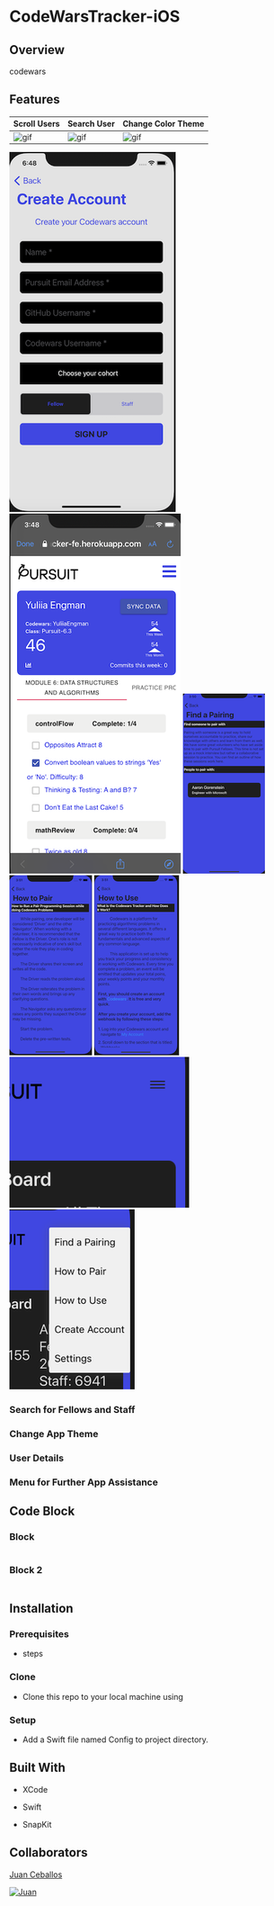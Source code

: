 # CodeWarsTracker-iOS

## Overview

codewars

       

## Features
Scroll Users           | Search User             | Change Color Theme
---------------------- | ----------------------- | -----------------------
![gif](CodeWarsTracker/Assets.xcassets/MyGifAnimation.xcassets/BrowseFellows.dataset/BrowseFellows.gif) | ![gif](CodeWarsTracker/Assets.xcassets/MyGifAnimation.xcassets/ChangeTheme.dataset/ChangeTheme.gif) | ![gif](CodeWarsTracker/Assets.xcassets/MyGifAnimation.xcassets/SearchFellow.dataset/SearchFellow.gif)

![CreateAccount](CodeWarsTracker/Assets.xcassets/CreateAccount.imageset/CreateAccount.png)      
![DetailFellow](CodeWarsTracker/Assets.xcassets/DetailFellow.imageset/DetailFellow.png)
![FindAPairing](CodeWarsTracker/Assets.xcassets/FindAPairing.imageset/FindAPairing.png)
![HowToPair](CodeWarsTracker/Assets.xcassets/HowToPair.imageset/HowToPair.png)
![HowToUse](CodeWarsTracker/Assets.xcassets/HowToUse.imageset/HowToUse.png)
![MenuClosed](CodeWarsTracker/Assets.xcassets/MenuClosed.imageset/MenuClosed.png)
![MenuOpened](CodeWarsTracker/Assets.xcassets/MenuOpened.imageset/MenuOpened.png)


### Search for Fellows and Staff

### Change App Theme

### User Details

### Menu for Further App Assistance

## Code Block

### Block

```swift

```

### Block 2

```Swift

```

## Installation

### Prerequisites

* steps

### Clone

* Clone this repo to your local machine using

### Setup

* Add a Swift file named Config to project directory.


## Built With

* XCode

* Swift

* SnapKit

## Collaborators

[Juan Ceballos](https://github.com/Juan-Ceballos)

[![Juan](https://avatars1.githubusercontent.com/u/55723135?s=250&u=cce4396e360011123eebd2f52323aa6248023ef0&v=4)](https://github.com/Juan-Ceballos)

